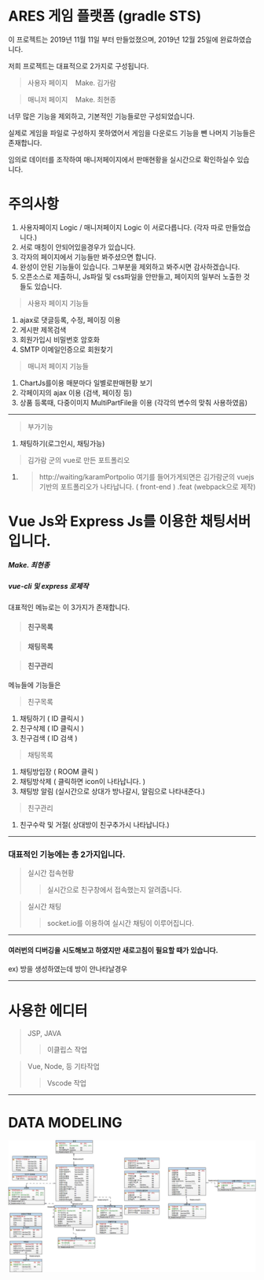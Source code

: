 # ARES 게임 플랫폼 (gradle STS)

이 프로젝트는 2019년 11월 11일 부터 만들었졌으며,  2019년 12월 25일에 완료하였습니다.

저희 프로젝트는 대표적으로 2가지로 구성됩니다.
> 사용자 페이지 &nbsp;&nbsp; Make. 김가람

> 매니저 페이지 &nbsp;&nbsp; Make. 최현종

너무 많은 기능을 제외하고, 기본적인 기능들로만 구성되었습니다.

실제로 게임을 파일로 구성하지 못하였어서 게임을 다운로드 기능을 뺀 나머지 기능들은 존재합니다.

임의로 데이터를 조작하여 매니저페이지에서 판매현황을 실시간으로 확인하실수 있습니다.

# 주의사항

1. 사용자페이지 Logic /  매니저페이지 Logic 이 서로다릅니다. (각자 따로 만들었습니다.)
2. 서로 매칭이 안되어있을경우가 있습니다.
3. 각자의 페이지에서 기능들만 봐주셨으면 합니다.
4. 완성이 안된 기능들이 있습니다. 그부분을 제외하고 봐주시면 감사하겠습니다.
5. 오픈소스로 제출하니, Js파일 및 css파일을 안만들고, 페이지의 일부러 노출한 것들도 있습니다.

> 사용자 페이지 기능들
1. ajax로 댓글등록, 수정, 페이징 이용
2. 게시판 제목검색
3. 회원가입시 비밀번호 암호화
4. SMTP 이메일인증으로 회원찾기
> 매니저 페이지 기능들
1. ChartJs를이용 매분마다 일별로판매현황 보기
2. 각페이지의 ajax 이용 (검색, 페이징 등)
3. 상품 등록때, 다중이미지 MultiPartFile을 이용 (각각의 변수의 맞춰 사용하였음)
----------------------------------------

> 부가기능
1. 채팅하기(로그인시, 채팅가능)
> 김가람 군의 vue로 만든 포트폴리오
1. > http://waiting/karamPortpolio      여기를 들어가게되면은 김가람군의 vuejs 기반의 포트폴리오가 나타납니다. ( front-end ) .feat (webpack으로 제작)

# Vue Js와 Express Js를 이용한 채팅서버 입니다.
##### Make. 최현종
##### vue-cli 및 express 로제작
대표적인 메뉴로는 이 3가지가 존재합니다.
> #### 친구목록

> #### 채팅목록

> #### 친구관리

메뉴들에 기능들은
> 친구목록
1. 채팅하기 ( ID 클릭시 )
2. 친구삭제 ( ID 클릭시 )
3. 친구검색 ( ID 검색 )

> 채팅목록
1. 채팅방입장 ( ROOM 클릭 )
2. 채팅방삭제 ( 클릭하면 icon이 나타납니다. )
3. 채팅방 알림 (실시간으로 상대가 방나갈시, 알림으로 나타내준다.)

> 친구관리
1. 친구수락 및 거절( 상대방이 친구추가시 나타납니다.)

--------
### 대표적인 기능에는 총 2가지입니다.

> 실시간 접속현황
>> 실시간으로 친구창에서 접속했는지 알려줍니다.

> 실시간 채팅
>> socket.io를 이용하여 실시간 채팅이 이루어집니다.

--------

#### 여러번의 디버깅을 시도해보고 하였지만 새로고침이 필요할 때가 있습니다.
ex) 방을 생성하였는데 방이 안나타날경우

---------------------------------------
# 사용한 에디터
> JSP, JAVA
>> 이클립스 작업

>Vue, Node, 등 기타작업
>> Vscode 작업

---------------------------------------
# DATA MODELING
![AresDataModel](/DataModel/AresDataModel.jpeg)
